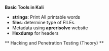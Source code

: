 **Basic Tools in Kali**
- <strong>strings</strong>: Print All printable words
- <strong>files</strong>: determine type of FILEs.
- Metadata using <strong>aprerisolve</strong> website
- <strong>Hexdump</strong> for headers


** Hacking and Penetration Testing (Theory) **

